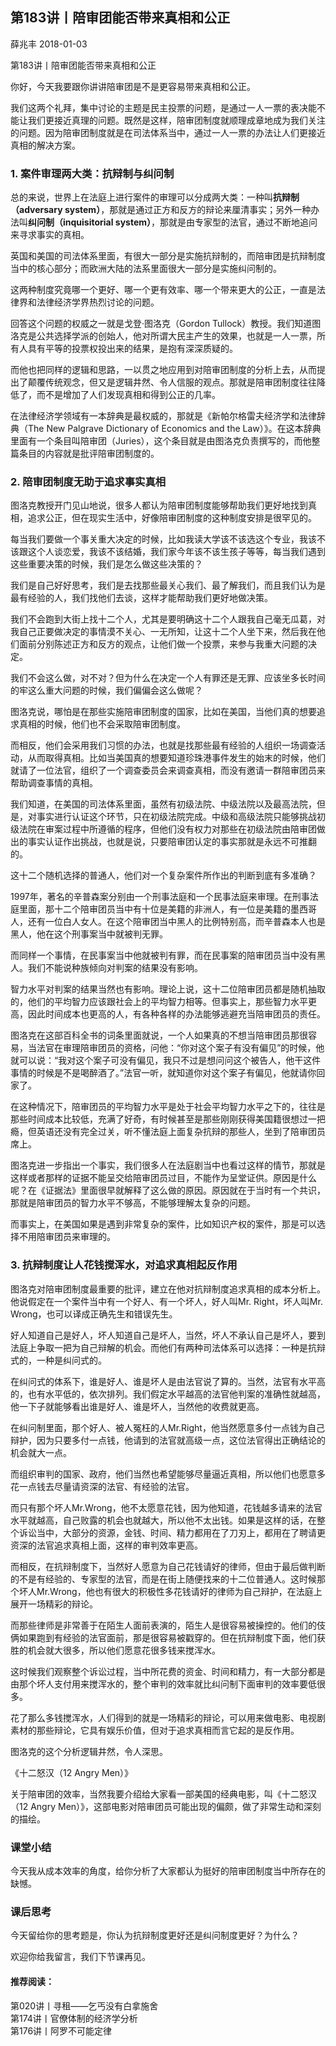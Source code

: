 
## 第183讲丨陪审团能否带来真相和公正


薛兆丰
2018-01-03

第183讲丨陪审团能否带来真相和公正


你好，今天我要跟你讲讲陪审团是不是更容易带来真相和公正。

我们这两个礼拜，集中讨论的主题是民主投票的问题，是通过一人一票的表决能不能让我们更接近真理的问题。既然是这样，陪审团制度就顺理成章地成为我们关注的问题。因为陪审团制度就是在司法体系当中，通过一人一票的办法让人们更接近真相的解决方案。

### 1. 案件审理两大类：抗辩制与纠问制

总的来说，世界上在法庭上进行案件的审理可以分成两大类：一种叫**抗辩制（adversary system）**，那就是通过正方和反方的辩论来厘清事实；另外一种办法叫**纠问制（inquisitorial system）**，那就是由专家型的法官，通过不断地追问来寻求事实的真相。

英国和美国的司法体系里面，有很大一部分是实施抗辩制的，而陪审团是抗辩制度当中的核心部分；而欧洲大陆的法系里面很大一部分是实施纠问制的。

这两种制度究竟哪一个更好、哪一个更有效率、哪一个带来更大的公正，一直是法律界和法律经济学界热烈讨论的问题。

回答这个问题的权威之一就是戈登·图洛克（Gordon Tullock）教授。我们知道图洛克是公共选择学派的创始人，他对所谓大民主产生的效果，也就是一人一票，所有人具有平等的投票权投出来的结果，是抱有深深质疑的。

而他也把同样的逻辑和思路，一以贯之地应用到对陪审团制度的分析上去，从而提出了颠覆传统观念，但又是逻辑井然、令人信服的观点。那就是陪审团制度往往降低了，而不是增加了人们发现真相和得到公正的几率。

在法律经济学领域有一本辞典是最权威的，那就是《新帕尔格雷夫经济学和法律辞典（The New Palgrave Dictionary of Economics and the Law）》。在这本辞典里面有一个条目叫陪审团（Juries），这个条目就是由图洛克负责撰写的，而他整篇条目的内容就是批评陪审团制度的。

### 2. 陪审团制度无助于追求事实真相

图洛克教授开门见山地说，很多人都认为陪审团制度能够帮助我们更好地找到真相，追求公正，但在现实生活中，好像陪审团制度的这种制度安排是很罕见的。

每当我们要做一个事关重大决定的时候，比如我读大学该不该选这个专业，我该不该跟这个人谈恋爱，我该不该结婚，我们家今年该不该生孩子等等，每当我们遇到这些重要决策的时候，我们是怎么做这些决策的？

我们是自己好好思考，我们是去找那些最关心我们、最了解我们，而且我们认为是最有经验的人，我们找他们去谈，这样才能帮助我们更好地做决策。

我们不会跑到大街上找十二个人，尤其是要明确这十二个人跟我自己毫无瓜葛，对我自己正要做决定的事情漠不关心、一无所知，让这十二个人坐下来，然后我在他们面前分别陈述正方和反方的观点，让他们做一个投票，来参与我重大问题的决定。

我们不会这么做，对不对？但为什么在决定一个人有罪还是无罪、应该坐多长时间的牢这么重大问题的时候，我们偏偏会这么做呢？

图洛克说，哪怕是在那些实施陪审团制度的国家，比如在美国，当他们真的想要追求真相的时候，他们也不会采取陪审团制度。

而相反，他们会采用我们习惯的办法，也就是找那些最有经验的人组织一场调查活动，从而取得真相。比如当美国真的想要知道珍珠港事件发生的始末的时候，他们就请了一位法官，组织了一个调查委员会来调查真相，而没有邀请一群陪审团员来帮助调查事情的真相。

我们知道，在美国的司法体系里面，虽然有初级法院、中级法院以及最高法院，但是，对事实进行认证这个环节，只在初级法院完成。中级和高级法院只能够挑战初级法院在审案过程中所遵循的程序，但他们没有权力对那些在初级法院由陪审团做出的事实认证作出挑战，也就是说，只要陪审团认定的事实那就是永远不可推翻的。

这十二个随机选择的普通人，他们对一个复杂案件所作出的判断到底有多准确？

1997年，著名的辛普森案分别由一个刑事法庭和一个民事法庭来审理。在刑事法庭里面，那十二个陪审团员当中有十位是美籍的非洲人，有一位是美籍的墨西哥人，还有一位白人女人。在这个陪审团当中黑人的比例特别高，而辛普森本人也是黑人，他在这个刑事案当中就被判无罪。

而同样一个事情，在民事案当中他就被判有罪，而在民事案的陪审团员当中没有黑人。我们不能说种族倾向对判案的结果没有影响。

智力水平对判案的结果当然也有影响。理论上说，这十二位陪审团员都是随机抽取的，他们的平均智力应该跟社会上的平均智力相等。但事实上，那些智力水平更高，因此时间成本也更高的人，有各种各样的办法能够逃避充当陪审团员的责任。

图洛克在这部百科全书的词条里面就说，一个人如果真的不想当陪审团员那很容易，当法官在审理陪审团员的资格，问他：“你对这个案子有没有偏见”的时候，他就可以说：“我对这个案子可没有偏见，我只不过是想问问这个被告人，他干这件事情的时候是不是喝醉酒了。”法官一听，就知道你对这个案子有偏见，他就请你回家了。

在这种情况下，陪审团员的平均智力水平是处于社会平均智力水平之下的，往往是那些时间成本比较低，充满了好奇，有时候甚至是那些刚刚获得美国籍很想过一把瘾，但英语还没有完全过关，听不懂法庭上面复杂抗辩的那些人，坐到了陪审团员席上。

图洛克进一步指出一个事实，我们很多人在法庭剧当中也看过这样的情节，那就是这样或者那样的证据不能呈交给陪审团员过目，不能作为呈堂证供。原因是什么呢？在《证据法》里面很早就解释了这么做的原因。原因就在于当时有一个共识，那就是陪审团员的智力水平不够高，不能够理解太复杂的问题。

而事实上，在美国如果是遇到非常复杂的案件，比如知识产权的案件，那是可以选择不用陪审团员来审理的。

### 3. 抗辩制度让人花钱搅浑水，对追求真相起反作用

图洛克对陪审团制度最重要的批评，建立在他对抗辩制度追求真相的成本分析上。他说假定在一个案件当中有一个好人、有一个坏人，好人叫Mr. Right，坏人叫Mr. Wrong，也可以译成正确先生和错误先生。

好人知道自己是好人，坏人知道自己是坏人，当然，坏人不承认自己是坏人，要到法庭上争取一把为自己辩解的机会。而他们有两种司法体系可以选择：一种是抗辩式的，一种是纠问式的。

在纠问式的体系下，谁是好人、谁是坏人是由法官说了算的。当然，法官有水平高的，也有水平低的，依次排列。我们假定水平越高的法官他判案的准确性就越高，他一下子就能够看出谁是好人、谁是坏人，当然他的收费就更高。

在纠问制里面，那个好人、被人冤枉的人Mr.Right，他当然愿意多付一点钱为自己辩护，因为只要多付一点钱，他请到的法官就高级一点，这位法官得出正确结论的机会就大一点。

而组织审判的国家、政府，他们当然也希望能够尽量逼近真相，所以他们也愿意多花一点钱去尽量请资深的法官、有经验的法官。

而只有那个坏人Mr.Wrong，他不太愿意花钱，因为他知道，花钱越多请来的法官水平就越高，自己败露的机会也就越大，所以他不太出钱。如果是这样的话，在整个诉讼当中，大部分的资源，金钱、时间、精力都用在了刀刃上，都用在了聘请更资深的法官追求真相上面，这样的审判效率更高。

而相反，在抗辩制度下，当然好人愿意为自己花钱请好的律师，但由于最后做判断的不是有经验的、专家型的法官，而是在街上随便找来的十二位普通人。这时候那个坏人Mr.Wrong，他也有很大的积极性多花钱请好的律师为自己辩护，在法庭上展开一场精彩的辩论。

而那些律师是非常善于在陌生人面前表演的，陌生人是很容易被操控的。他们的伎俩如果跑到有经验的法官面前，那是很容易被戳穿的。但在抗辩制度下面，他们获胜的机会就大很多，所以他们愿意花很多钱来搅浑水。

这时候我们观察整个诉讼过程，当中所花费的资金、时间和精力，有一大部分都是由那个坏人支付用来搅浑水的，整个审判的效率就比纠问制下面审判的效率要低很多。

花了那么多钱搅浑水，人们得到的就是一场精彩的辩论，可以用来做电影、电视剧素材的那些辩论，它具有娱乐价值，但对于追求真相而言它起的是反作用。

图洛克的这个分析逻辑井然，令人深思。

《十二怒汉（12 Angry Men）》

关于陪审团的效率，当然我要介绍给大家看一部美国的经典电影，叫《十二怒汉（12 Angry Men）》，这部电影对陪审团员可能出现的偏颇，做了非常生动和深刻的描绘。

### 课堂小结

今天我从成本效率的角度，给你分析了大家都认为挺好的陪审团制度当中所存在的缺憾。    

### 课后思考

今天留给你的思考题是，你认为抗辩制度更好还是纠问制度更好？为什么？

欢迎你给我留言，我们下节课再见。    

#### 推荐阅读：

第020讲丨寻租——乞丐没有白拿施舍  
第174讲丨官僚体制的经济学分析  
第176讲丨阿罗不可能定律  
